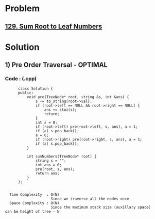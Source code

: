 # Problem

## [129. Sum Root to Leaf Numbers](https://leetcode.com/problems/sum-root-to-leaf-numbers/)


# Solution 

## 1) Pre Order Traversal - OPTIMAL

       
      
      
   ### Code : (.cpp)
    
          class Solution {
          public:
              void pre(TreeNode* root, string &s, int &ans) {
                  s += to_string(root->val);
                  if (root->left == NULL && root->right == NULL) {
                      ans += stoi(s);
                      return;
                  }
                  int a = 0;
                  if (root->left) pre(root->left, s, ans), a = 1;
                  if (a) s.pop_back();
                  a = 0;
                  if (root->right) pre(root->right, s, ans), a = 1;
                  if (a) s.pop_back();
              }

              int sumNumbers(TreeNode* root) {
                  string s = "";
                  int ans = 0;
                  pre(root, s, ans);
                  return ans;
              }
          };

 
      Time Complexity  : O(N) 
                         Since we traverse all the nodes once
      Space Complexity : O(N)
                         Since the maximum stack size (auxillary space) can be height of tree - N 

